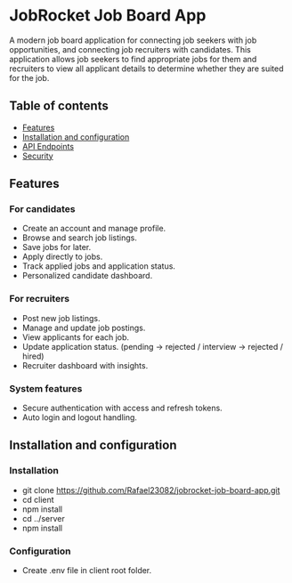 # JobRocket Job Board App

A modern job board application for connecting job seekers with job opportunities, and connecting job recruiters with candidates. This application allows job seekers to find appropriate jobs for them and recruiters to view all applicant details to determine whether they are suited for the job.

## Table of contents

- [Features](#features)
- [Installation and configuration](#installation-and-configuration)
- [API Endpoints](#api-endpoints)
- [Security](#security)

## Features
### For candidates
- Create an account and manage profile.
- Browse and search job listings.
- Save jobs for later.
- Apply directly to jobs.
- Track applied jobs and application status.
- Personalized candidate dashboard.

### For recruiters
- Post new job listings.
- Manage and update job postings.
- View applicants for each job.
- Update application status. (pending -> rejected / interview -> rejected / hired)
- Recruiter dashboard with insights.

### System features
- Secure authentication with access and refresh tokens.
- Auto login and logout handling.

## Installation and configuration
### Installation
- git clone https://github.com/Rafael23082/jobrocket-job-board-app.git
- cd client
- npm install
- cd ../server
- npm install

### Configuration
- Create .env file in client root folder.
